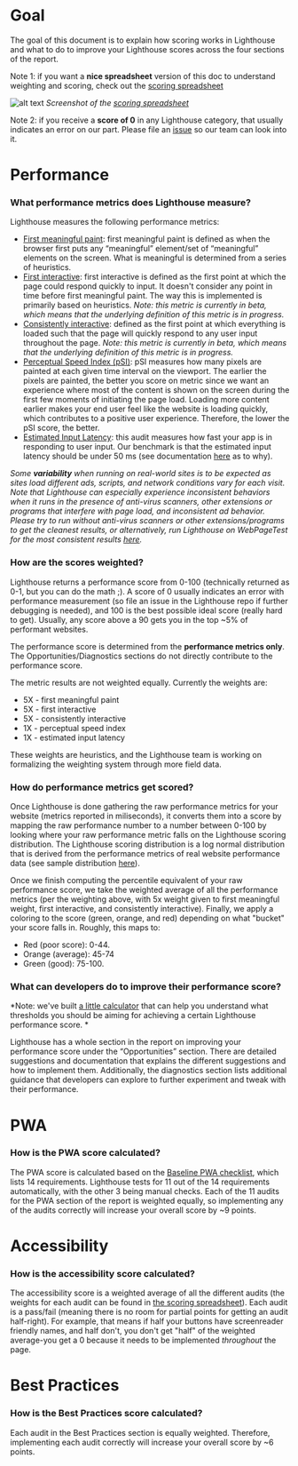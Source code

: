 # Goal
The goal of this document is to explain how scoring works in Lighthouse and what to do to improve your Lighthouse scores across the four sections of the report.

Note 1: if you want a **nice spreadsheet** version of this doc to understand weighting and scoring, check out the [scoring spreadsheet](https://docs.google.com/spreadsheets/d/1Cxzhy5ecqJCucdf1M0iOzM8mIxNc7mmx107o5nj38Eo/edit#gid=0)

![alt text](https://user-images.githubusercontent.com/39191/32397461-2d20c87a-c0a7-11e7-99d8-61576113a710.png)
*Screenshot of the [scoring spreadsheet](https://docs.google.com/spreadsheets/d/1Cxzhy5ecqJCucdf1M0iOzM8mIxNc7mmx107o5nj38Eo/edit#gid=0)*

Note 2: if you receive a **score of 0** in any Lighthouse category, that usually indicates an error on our part. Please file an [issue](https://github.com/GoogleChrome/lighthouse/issues) so our team can look into it.

# Performance

### What performance metrics does Lighthouse measure?
Lighthouse measures the following performance metrics:

- [First meaningful paint](https://developers.google.com/web/tools/lighthouse/audits/first-meaningful-paint): first meaningful paint is defined as when the browser first puts any “meaningful” element/set of “meaningful” elements on the screen. What is meaningful is determined from a series of heuristics.
- [First interactive](https://developers.google.com/web/tools/lighthouse/audits/first-interactive): first interactive is defined as the first point at which the page could respond quickly to input. It doesn't consider any point in time before first meaningful paint. The way this is implemented is primarily based on heuristics.
*Note: this metric is currently in beta, which means that the underlying definition of this metric is in progress.*
- [Consistently interactive](https://developers.google.com/web/tools/lighthouse/audits/consistently-interactive): defined as the first point at which everything is loaded such that the page will quickly respond to any user input throughout the page.
*Note: this metric is currently in beta, which means that the underlying definition of this metric is in progress.*
- [Perceptual Speed Index (pSI)](https://developers.google.com/web/tools/lighthouse/audits/speed-index): pSI measures how many pixels are painted at each given time interval on the viewport. The earlier the pixels are painted, the better you score on metric since we want an experience where most of the content is shown on the screen during the first few moments of initiating the page load. Loading more content earlier makes your end user feel like the website is loading quickly, which contributes to a positive user experience. Therefore, the lower the pSI score, the better.
- [Estimated Input Latency](https://developers.google.com/web/tools/lighthouse/audits/estimated-input-latency): this audit measures how fast your app is in responding to user input. Our benchmark is that the estimated input latency should be under 50 ms (see documentation [here](https://developers.google.com/web/tools/lighthouse/audits/estimated-input-latency) as to why).

*Some **variability** when running on real-world sites is to be expected as sites load different ads, scripts, and network conditions vary for each visit. Note that Lighthouse can especially experience inconsistent behaviors when it runs in the presence of anti-virus scanners, other extensions or programs that interfere with page load, and inconsistent ad behavior. Please try to run without anti-virus scanners or other extensions/programs to get the cleanest results, or alternatively, run Lighthouse on WebPageTest for the most consistent results [here](https://www.webpagetest.org/easy.php).*

### How are the scores weighted?
Lighthouse returns a performance score from 0-100 (technically returned as 0-1, but you can do the math ;). A score of 0 usually indicates an error with performance measurement (so file an issue in the Lighthouse repo if further debugging is needed), and 100 is the best possible ideal score (really hard to get). Usually, any score above a 90 gets you in the top ~5% of performant websites.

The performance score is determined from the **performance metrics only**. The Opportunities/Diagnostics sections do not directly contribute to the performance score.

The metric results are not weighted equally. Currently the weights are:

* 5X - first meaningful paint
* 5X - first interactive
* 5X - consistently interactive
* 1X - perceptual speed index
* 1X - estimated input latency

These weights are heuristics, and the Lighthouse team is working on formalizing the weighting system through more field data.

### How do performance metrics get scored?
Once Lighthouse is done gathering the raw performance metrics for your website (metrics reported in miliseconds), it converts them into a score by mapping the raw performance number to a number between 0-100 by looking where your raw performance metric falls on the Lighthouse scoring distribution. The Lighthouse scoring distribution is a log normal distribution that is derived from the performance metrics of real website performance data (see sample distribution [here](https://www.desmos.com/calculator/zrjq6v1ihi)).

Once we finish computing the percentile equivalent of your raw performance score, we take the weighted average of all the performance metrics (per the weighting above, with 5x weight given to first meaningful weight, first interactive, and consistently interactive). Finally, we apply a coloring to the score (green, orange, and red) depending on what "bucket" your score falls in. Roughly, this maps to:
- Red (poor score): 0-44.
- Orange (average): 45-74
- Green (good): 75-100.

### What can developers do to improve their performance score?
*Note: we've built [a little calculator](https://docs.google.com/spreadsheets/d/1dXH-bXX3gxqqpD1f7rp6ImSOhobsT1gn_GQ2fGZp8UU/edit?ts=59fb61d2#gid=283330180) that can help you understand what thresholds you should be aiming for achieving a certain Lighthouse performance score. *

Lighthouse has a whole section in the report on improving your performance score under the “Opportunities” section. There are detailed suggestions and documentation that explains the different suggestions and how to implement them. Additionally, the diagnostics section lists additional guidance that developers can explore to further experiment and tweak with their performance.


# PWA
### How is the PWA score calculated?
The PWA score is calculated based on the [Baseline PWA checklist](https://developers.google.com/web/progressive-web-apps/checklist#baseline), which lists 14 requirements. Lighthouse tests for 11 out of the 14 requirements automatically, with the other 3 being manual checks. Each of the 11 audits for the PWA section of the report is weighted equally, so implementing any of the audits correctly will increase your overall score by ~9 points.

# Accessibility
### How is the accessibility score calculated?
The accessibility score is a weighted average of all the different audits (the weights for each audit can be found in [the scoring spreadsheet](https://docs.google.com/spreadsheets/d/1Cxzhy5ecqJCucdf1M0iOzM8mIxNc7mmx107o5nj38Eo/edit#gid=0)). Each audit is a pass/fail (meaning there is no room for partial points for getting an audit half-right). For example, that means if half your buttons have screenreader friendly names, and half don't, you don't get "half" of the weighted average-you get a 0 because it needs to be implemented *throughout* the page.

# Best Practices
### How is the Best Practices score calculated?
Each audit in the Best Practices section is equally weighted. Therefore, implementing each audit correctly will increase your overall score by ~6 points.
